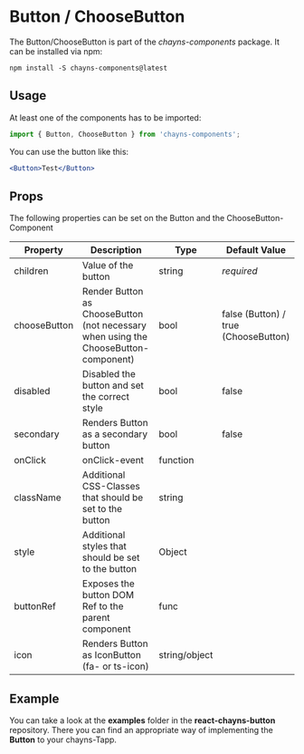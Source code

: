 # Button / ChooseButton #

The Button/ChooseButton is part of the *chayns-components* package. It can be installed via npm:

    npm install -S chayns-components@latest


## Usage ##

At least one of the components has to be imported:

```jsx harmony
import { Button, ChooseButton } from 'chayns-components';
```

You can use the button like this:

```jsx harmony
<Button>Test</Button>
```


## Props ##

The following properties can be set on the Button and the ChooseButton-Component

| Property     | Description                                                                          | Type          | Default Value                        |
|--------------|--------------------------------------------------------------------------------------|---------------|--------------------------------------|
| children     | Value of the button                                                                  | string        | *required*                           |
| chooseButton | Render Button as ChooseButton (not necessary when using the ChooseButton-component)  | bool          | false (Button) / true (ChooseButton) |
| disabled     | Disabled the button and set the correct style                                        | bool          | false                                |
| secondary    | Renders Button as a secondary button                                                 | bool          | false                                |
| onClick      | onClick-event                                                                        | function      |                                      |
| className    | Additional CSS-Classes that should be set to the button                              | string        |                                      |
| style        | Additional styles that should be set to the button                                   | Object        |                                      |
| buttonRef    | Exposes the button DOM Ref to the parent component                                   | func          |                                      |
| icon         | Renders Button as IconButton (fa- or ts-icon)                                        | string/object |                                      |


## Example ##

You can take a look at the **examples** folder in the **react-chayns-button** repository. There you can find an appropriate way of implementing the **Button** to your chayns-Tapp.
